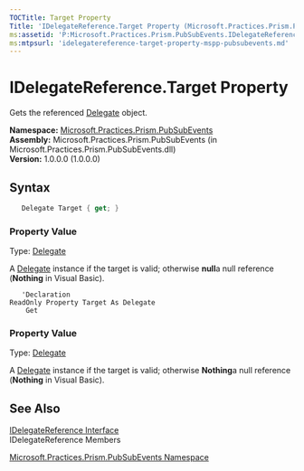 ```yaml
---
TOCTitle: Target Property
Title: 'IDelegateReference.Target Property (Microsoft.Practices.Prism.PubSubEvents)'
ms:assetid: 'P:Microsoft.Practices.Prism.PubSubEvents.IDelegateReference.Target'
ms:mtpsurl: 'idelegatereference-target-property-mspp-pubsubevents.md'
---
```



# IDelegateReference.Target Property

Gets the referenced [Delegate](http://msdn.microsoft.com/en-us/library/y22acf51) object.

**Namespace:** [Microsoft.Practices.Prism.PubSubEvents](/patterns-practices/reference/mspp-mvvm-namespace)<br/>
**Assembly:** Microsoft.Practices.Prism.PubSubEvents (in Microsoft.Practices.Prism.PubSubEvents.dll)<br/>
**Version:** 1.0.0.0 (1.0.0.0)

## Syntax

```C#
   Delegate Target { get; } 
```

### Property Value

Type: [Delegate](http://msdn.microsoft.com/en-us/library/y22acf51)

A [Delegate](http://msdn.microsoft.com/en-us/library/y22acf51) instance if the target is valid; otherwise **null**a null reference (**Nothing** in Visual Basic).


```VB
   'Declaration
ReadOnly Property Target As Delegate
	Get
```

### Property Value

Type: [Delegate](http://msdn.microsoft.com/en-us/library/y22acf51)

A [Delegate](http://msdn.microsoft.com/en-us/library/y22acf51) instance if the target is valid; otherwise **Nothing**a null reference (**Nothing** in Visual Basic).

## See Also

[IDelegateReference Interface](/patterns-practices/reference/idelegatereference-interface-mspp-pubsubevents)<br/>
IDelegateReference Members

[Microsoft.Practices.Prism.PubSubEvents Namespace](/patterns-practices/reference/mspp-mvvm-namespace)